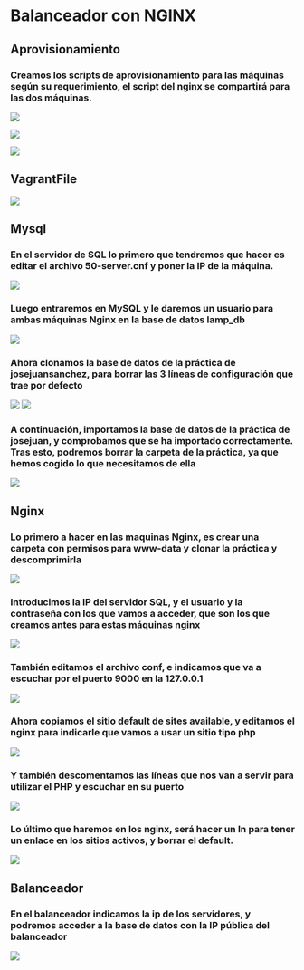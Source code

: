 # Balanceador con NGINX 

## Aprovisionamiento

### Creamos los scripts de aprovisionamiento para las máquinas según su requerimiento, el script del nginx se compartirá para las dos máquinas.
![](imagenes/2Scriptsql.png)

![](imagenes/3scriptnginx.png)

![](imagenes/4scriptbalanceador.png)

## VagrantFile
![](imagenes/1vagrantfile.png)

## Mysql
### En el servidor de SQL lo primero que tendremos que hacer es editar el archivo 50-server.cnf y poner la IP de la máquina.
![](imagenes/5mysqsl.png)

### Luego entraremos en MySQL y le daremos un usuario para ambas máquinas Nginx en la base de datos lamp_db
![](imagenes/6mysql.png)

### Ahora clonamos la base de datos de la práctica de josejuansanchez, para borrar las 3 líneas de configuración que trae por defecto
![](imagenes/6.5mysql.png)
![](imagenes/7mysql.png)


### A continuación, importamos la base de datos de la práctica de josejuan, y comprobamos que se ha importado correctamente. Tras esto, podremos borrar la carpeta de la práctica, ya que hemos cogido lo que necesitamos de ella
![](imagenes/8mysql.png)


## Nginx

### Lo primero a hacer en las maquinas Nginx, es crear una carpeta con permisos para www-data y clonar la práctica y descomprimirla
![](imagenes/9nginx.png)

### Introducimos la IP del servidor SQL, y el usuario y la contraseña con los que vamos a acceder, que son los que creamos antes para estas máquinas nginx
![](imagenes/10nginx.png)

### También editamos el archivo conf, e indicamos que va a escuchar por el puerto 9000 en la 127.0.0.1
![](imagenes/11nginx.png)

### Ahora copiamos el sitio default de sites available, y editamos el nginx para indicarle que vamos a usar un sitio tipo php
![](imagenes/12nginx.png)

### Y también descomentamos las líneas que nos van a servir para utilizar el PHP y escuchar en su puerto
![](imagenes/13nginx.png)

### Lo último que haremos en los nginx, será hacer un ln para tener un enlace en los sitios activos, y borrar el default.
![](imagenes/14nginx.png)

## Balanceador

### En el balanceador indicamos la ip de los servidores, y podremos acceder a la base de datos con la IP pública del balanceador
![](imagenes/15balanceador.png)
